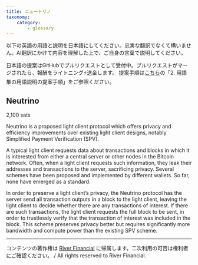 ```yaml
---
title: ニュートリノ
taxonomy:
    category:
        - glossary
---
```


以下の英語の用語と説明を日本語にしてください。忠実な翻訳でなくて構いません。AI翻訳にかけて内容を理解した上で、ご自身の言葉で説明してください。

日本語の提案はGitHubでプルリクエストとして受付中。プルリクエストがマージされたら、報酬をライトニング⚡️送金します。
提案手順は[こちら](https://github.com/lostinbitcoin/categories/wiki)の「2. 用語集の用語説明の提案手順」をご参照ください。

## Neutrino
2,100 sats

Neutrino is a proposed light client protocol which offers privacy and efficiency improvements over existing light client designs, notably Simplified Payment Verification (SPV).

A typical light client requests data about transactions and blocks in which it is interested from either a central server or other nodes in the Bitcoin network. Often, when a light client requests such information, they leak their addresses and transactions to the server, sacrificing privacy. Several schemes have been proposed and implemented by different wallets. So far, none have emerged as a standard.

In order to preserve a light client’s privacy, the Neutrino protocol has the server send all transaction outputs in a block to the light client, leaving the light client to decide whether there are any transactions of interest. If there are such transactions, the light client requests the full block to be sent, in order to trustlessly verify that the transaction of interest was included in the block. This scheme preserves privacy better but requires significantly more bandwidth and compute power than the existing SPV scheme.

---
コンテンツの著作権は [River Financial](https://river.com/) に帰属します。二次利用の可否は権利者にご確認ください。 / All rights reserved to River Financial.
